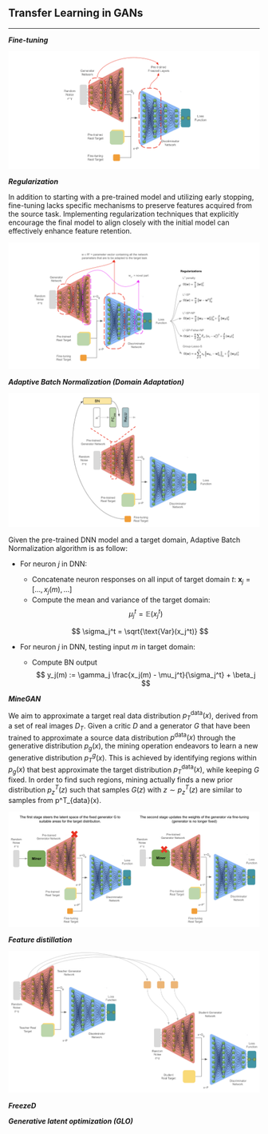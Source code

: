 ## Transfer Learning in GANs

---

***Fine-tuning***

![alt text](https://github.com/StefanoPenazzi2/StefanoPenazzi2.github.io/blob/main/imgs/gans_transferlearning/finetuning.png?raw=true)

***Regularization***

In addition to starting with a pre-trained model and utilizing early stopping, fine-tuning lacks specific mechanisms 
to preserve features acquired from the source task. Implementing regularization techniques that explicitly encourage
the final model to align closely with the initial model can effectively enhance feature retention.

![alt text](https://github.com/StefanoPenazzi2/StefanoPenazzi2.github.io/blob/main/imgs/gans_transferlearning/regularization.png?raw=true)


***Adaptive Batch Normalization (Domain Adaptation)***

![alt text](https://github.com/StefanoPenazzi2/StefanoPenazzi2.github.io/blob/main/imgs/gans_transferlearning/abn.png?raw=true)

Given the pre-trained DNN model and a target domain, Adaptive Batch Normalization algorithm is as follow:

- For neuron $j$ in DNN:
   - Concatenate neuron responses on all input of target domain $t$: $\mathbf{x}_j = [\ldots, x_j(m), \ldots]$
   - Compute the mean and variance of the target domain:
   $$ 
   \mu_j^t = \mathbb{E}(x_j^t) 
   $$
  
   $$
   \sigma_j^t = \sqrt{\text{Var}(x_j^t)}
   $$

- For neuron $j$ in DNN, testing input $m$ in target domain:
   - Compute BN output 
   $$
   y_j(m) := \gamma_j \frac{x_j(m) - \mu_j^t}{\sigma_j^t} + \beta_j
   $$


***MineGAN***

We aim to approximate a target real data distribution $p_T^{\text{data}}(x)$, derived from a set of real images $D_T$.
Given a critic $D$ and a generator $G$ that have been trained to approximate a source data distribution $p^{\text{data}}(x)$
through the generative distribution $p_g(x)$, the mining operation endeavors to learn a new generative distribution $p_T^g(x)$.
This is achieved by identifying regions within $p_g(x)$ that best approximate the target distribution $p_T^{\text{data}}(x)$,
while keeping $G$ fixed.
In order to find such regions, mining actually finds a new prior distribution $p^T_z(z)$ such that samples $G(z)$ with $z \sim p^T_z(z)$
are similar to samples from p^T_{data}(x).

![alt text](https://github.com/StefanoPenazzi2/StefanoPenazzi2.github.io/blob/main/imgs/gans_transferlearning/minegan.png?raw=true)

***Feature distillation***

![alt text](https://github.com/StefanoPenazzi2/StefanoPenazzi2.github.io/blob/main/imgs/gans_transferlearning/featuredistillation.png?raw=true)

***FreezeD***

***Generative latent optimization (GLO)***







